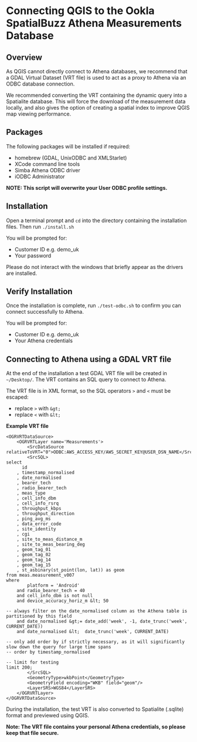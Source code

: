 # Connecting QGIS to the Ookla SpatialBuzz Athena Measurements Database

## Overview

As QGIS cannot directly connect to Athena databases, we recommend that a GDAL Virtual Dataset (VRT file) is used to act as a proxy to Athena via an ODBC database connection.

We recommended converting the VRT containing the dynamic query into a Spatialite database. This will force the download of the measurement data locally, and also gives the option of creating a spatial index to improve QGIS map viewing performance.

## Packages

The following packages will be installed if required:
* homebrew (GDAL, UnixODBC and XMLStarlet)
* XCode command line tools
* Simba Athena ODBC driver
* iODBC Administrator

**NOTE: This script will overwrite your User ODBC profile settings.**

## Installation

Open a terminal prompt and `cd` into the directory containing the installation files. Then run `./install.sh`

You will be prompted for:
* Customer ID e.g. demo_uk
* Your password

Please do not interact with the windows that briefly appear as the drivers are installed. 


## Verify Installation

Once the installation is complete, run `./test-odbc.sh` to confirm you can connect successfully to Athena.

You will be prompted for:
* Customer ID e.g. demo_uk
* Your Athena credentials


## Connecting to Athena using a GDAL VRT file

At the end of the installation a test GDAL VRT file will be created in `~/Desktop/`. The VRT contains an SQL query to connect to Athena.

The VRT file is in XML format, so the SQL operators `>` and `<` must be escaped:

* replace `>` with `&gt;`
* replace `<` with `&lt;`

**Example VRT file**

```
<OGRVRTDataSource>
    <OGRVRTLayer name='Measurements'>
        <SrcDataSource relativeToVRT="0">ODBC:AWS_ACCESS_KEY/AWS_SECRET_KEY@USER_DSN_NAME</SrcDataSource>
        <SrcSQL>
select
      id
    , timestamp_normalised
    , date_normalised
    , bearer_tech
    , radio_bearer_tech
    , meas_type
    , cell_info_dbm
    , cell_info_rsrq
    , throughput_kbps
    , throughput_direction
    , ping_avg_ms
    , data_error_code
    , site_identity
    , cgi
    , site_to_meas_distance_m
    , site_to_meas_bearing_deg
    , geom_tag_01
    , geom_tag_02
    , geom_tag_14
    , geom_tag_15
    , st_asbinary(st_point(lon, lat)) as geom
from meas.measurement_v007
where
        platform = 'Android'
    and radio_bearer_tech = 40
    and cell_info_dbm is not null
    and device_accuracy_horiz_m &lt; 50

-- always filter on the date_normalised column as the Athena table is partitioned by this field
    and date_normalised &gt;= date_add('week', -1, date_trunc('week', CURRENT_DATE))
    and date_normalised &lt;  date_trunc('week', CURRENT_DATE)

-- only add order by if strictly necessary, as it will significantly slow down the query for large time spans
-- order by timestamp_normalised

-- limit for testing
limit 200;
        </SrcSQL>
        <GeometryType>wkbPoint</GeometryType>
        <GeometryField encoding="WKB" field="geom"/>
        <LayerSRS>WGS84</LayerSRS>
    </OGRVRTLayer>
</OGRVRTDataSource>
```

During the installation, the test VRT is also converted to Spatialite (.sqlite) format and previewed using QGIS.

**Note: The VRT file contains your personal Athena credentials, so please keep that file secure.**
